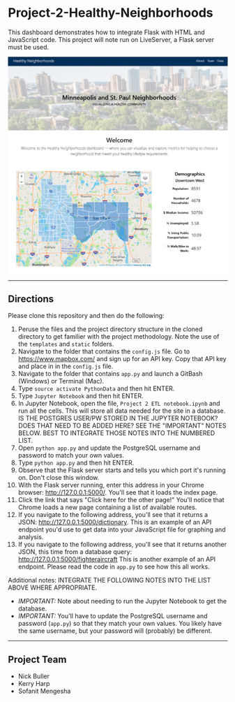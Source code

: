 # Project-2-Healthy-Neighborhoods


This dashboard demonstrates how to integrate Flask with HTML and JavaScript code. This project will note run on LiveServer, a Flask server must be used.

![dashboard](static/img/dashboard.png)

---

## Directions
Please clone this repository and then do the following:

1. Peruse the files and the project directory structure in the cloned directory to get familier with the project methodology. Note the use of the ``templates`` and ``static`` folders. 
1. Navigate to the folder that contains the ``config.js`` file.  Go to https://www.mapbox.com/ and sign up for an API key. Copy that API key and place in in the ``config.js`` file.
1. Navigate to the folder that contains ``app.py`` and launch a GitBash (Windows) or Terminal (Mac). 
1. Type ``source activate PythonData`` and then hit ENTER.
1. Type ``Jupyter Notebook`` and then hit ENTER.
1. In Jupyter Notebook, open the file, ``Project 2 ETL notebook.ipynb`` and run all the cells. This will store all data needed for the site in a database. IS THE POSTGRES USER/PW STORED IN THE JUPYTER NOTEBOOK? DOES THAT NEED TO BE ADDED HERE? SEE THE "IMPORTANT" NOTES BELOW. BEST TO INTEGRATE THOSE NOTES INTO THE NUMBERED LIST.
1. Open ``python app.py`` and update the PostgreSQL username and password to match your own values. 
1. Type ``python app.py`` and then hit ENTER.
1. Observe that the Flask server starts and tells you which port it's running on. Don't close this window.
1. With the Flask server running, enter this address in your Chrome browser: http://127.0.0.1:5000/. You'll see that it loads the index page. 
1. Click the link that says "Click here for the other page!" You'll notice that Chrome loads a new page containing a list of available routes. 
1. If you navigate to the following address, you'll see that it returns a JSON: http://127.0.0.1:5000/dictionary. This is an example of an API endpoint you'd use to get data into your JavaScript file for graphing and analysis. 
1. If you navigate to the following address, you'll see that it returns another JSON, this time from a database query: http://127.0.0.1:5000/fighteraircraft This is another example of an API endpoint. Please read the code in ``app.py`` to see how this all works. 

Additional notes: INTEGRATE THE FOLLOWING NOTES INTO THE LIST ABOVE WHERE APPROPRIATE.

* *IMPORTANT:* Note about needing to run the Jupyter Notebook to get the database.
* *IMPORTANT:* You'll have to update the PostgreSQL username and password (``app.py``) so that they match your own values. You likely have the same username, but your password will (probably) be different.

---

## Project Team
* Nick Buller
* Kerry Harp
* Sofanit Mengesha